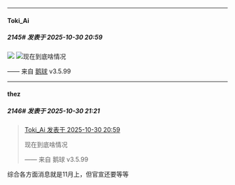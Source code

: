 ﻿
*****

####  Toki_Ai  
##### 2145#       发表于 2025-10-30 20:59

<img src="https://p.sda1.dev/28/a21017f493e27118e96535eb0c80365c/image.jpg" referrerpolicy="no-referrer">
<img src="https://static.stage1st.com/image/smiley/face2017/018.png" referrerpolicy="no-referrer">现在到底啥情况

—— 来自 [鹅球](https://www.pgyer.com/GcUxKd4w) v3.5.99


*****

####  thez  
##### 2146#       发表于 2025-10-30 21:21

<blockquote><a href="httphttps://stage1st.com/2b/forum.php?mod=redirect&amp;goto=findpost&amp;pid=68651803&amp;ptid=2013983" target="_blank">Toki_Ai 发表于 2025-10-30 20:59</a>

现在到底啥情况

—— 来自 鹅球 v3.5.99</blockquote>
综合各方面消息就是11月上，但官宣还要等等

